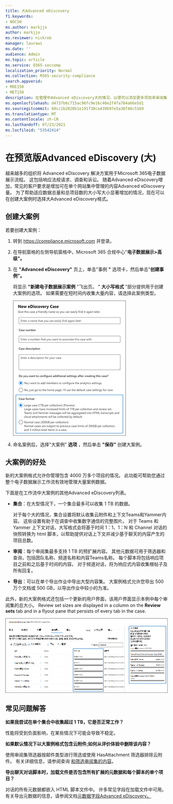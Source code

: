 ```yaml
---
title: 大Advanced eDiscovery
f1.keywords:
- NOCSH
ms.author: markjjo
author: markjjo
ms.reviewer: nickrob
manager: laurawi
ms.date: ''
audience: Admin
ms.topic: article
ms.service: O365-seccomp
localization_priority: Normal
ms.collection: M365-security-compliance
search.appverid:
- MOE150
- MET150
description: 在管理中Advanced eDiscovery大的情况，以便可以添加更多项目来审阅集，并充分利用其他增加的限制。
ms.openlocfilehash: d4737b6c715ac96fc9e16c40e2f4fa784a66e5d1
ms.sourcegitcommit: 60cc1b2828b1e191f30ca439b97e5a38f48c5169
ms.translationtype: MT
ms.contentlocale: zh-CN
ms.lasthandoff: 07/23/2021
ms.locfileid: "53542414"
---
```

# <a name="use-large-cases-in-advanced-ediscovery-preview"></a>在预览版Advanced eDiscovery (大) 

越来越多的组织将 Advanced eDiscovery 解决方案用于Microsoft 365电子数据展示流程。 这包括响应法规请求、调查和诉讼。 随着Advanced eDiscovery增加，常见的客户要求是增加可在单个网站集中管理的内容Advanced eDiscovery量。 为了帮助适应数据总量和总项目数的大小写大小显著增加的情况，现在可以在创建大案例时选择大Advanced eDiscovery格式。  

## <a name="create-a-large-case"></a>创建大案例

若要创建大案例：

1. 转到 <https://compliance.microsoft.com> 并登录。

2. 在导航窗格的左侧导航窗格中，Microsoft 365 合规中心"**电子数据展示>高级"。**

3. 在 **"Advanced eDiscovery"** 页上，单击"事例 **"** 选项卡，然后单击"**创建事例"。**

   将显示 **"新建电子数据展示案例** "飞出页。 " **大小写格式** "部分提供用于创建大案例的选项。 如果需要在短时间内收集大量内容，请选择此案例类型。

   !["新建电子数据展示案例"页面上的"大案例"选项](..\media\AeDLargeCases1.png)

4. 命名案例后，选择"大案例" **选项** ，然后单击 **"保存"** 创建大案例。

## <a name="benefits-of-large-cases"></a>大案例的好处

新的大案例格式允许你管理包含 4000 万多个项目的情况。 此功能可帮助您通过整个电子数据展示工作流有效地管理大量案例数据。

下面是在工作流中大案例的其他Advanced eDiscovery列表。

- **集合**：在大型情况下，一个集合最多可以收集 1 TB 的数据。 

   对于每个大的情况，集合设置将默认收集云附件和上下文Teams和Yammer内容。 这些设置有助于在调查中收集数字通信的完整图片。 对于 Teams 和 Yammer 上下文对话，大写格式会将基于时间 1：1、1：N 和 Channel 对话的快照转换为 html 脚本，以帮助提供对话上下文并减少基于聊天的内容产生的项目总数。  

- **审阅**：每个审阅集最多支持 1 TB 的预扩展内容。 其他元数据可用于筛选器和查询，包括团队名称、频道名称和内容Teams名称。 每个脚本将包括响应项目之前和之后基于时间的内容。 对于频道对话，将为响应式内容收集根帖子及所有回复。  

- **导出**：可以在单个导出作业中导出大型内容集。 大案例格式允许您导出 500 万个文档或 500 GB，以导出作业中较小的为准。

此外，新的大案例格式还包括一个更新的用户界面，该用户界面显示本例中每个审阅集的总大小。 Review set sizes are displayed in a column on the **Review sets** tab and in a flyout pane that persists of every tab in the case.

![用户界面中的大Advanced eDiscovery统计信息](..\media\LargeCaseUI.png)

## <a name="frequently-asked-questions"></a>常见问题解答

**如果我尝试在单个集合中收集超过 1 TB，它是否正常工作？**

性能将受到负面影响，在某些情况下可能会导致不稳定。

**如果默认情况下以大案例格式包含云附件;如何从评价体验中删除该内容？**  

使用审阅集筛选器按邮件类型进行筛选或使用 HasAttachment 筛选器排除云附件。 有关详细信息，请参阅查询 [和筛选审阅集的内容](review-set-search.md)。

**导出聊天对话脚本时，加载文件是否包含所有扩展的元数据和每个脚本的单个项目？**

对话的所有元数据都嵌入 HTML 脚本文件中。  许多常见字段在加载文件中可用。 有关导出元数据的信息，请参阅文档[元数据字段Advanced eDiscovery。](document-metadata-fields-in-Advanced-eDiscovery.md)
